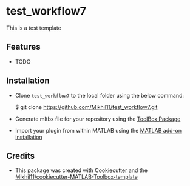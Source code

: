 # test_workflow7

This is a test template

## Features
* TODO

## Installation
* Clone `test_workflow7` to the local folder using the below command:

    $ git clone https://github.com/Mikhil11/test_workflow7.git
    
* Generate mltbx file for your repository using the [ToolBox Package][5]
* Import your plugin from within MATLAB using the [MATLAB add-on installation][4]


## Credits
* This package was created with [Cookiecutter](https://github.com/audreyr/cookiecutter) and the [Mikhil11/cookiecutter-MATLAB-Toolbox-template](https://github.com/Mikhil11/cookiecutter-MATLAB-Toolbox-template)

[4]: https://in.mathworks.com/help/matlab/ref/matlab.addons.install.html
[5]: https://in.mathworks.com/help/matlab/matlab_prog/create-and-share-custom-matlab-toolboxes.html
